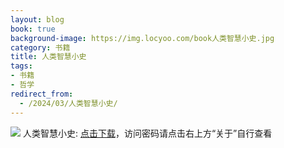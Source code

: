```yaml
---
layout: blog
book: true
background-image: https://img.locyoo.com/book人类智慧小史.jpg
category: 书籍
title: 人类智慧小史
tags:
- 书籍
- 哲学
redirect_from:
  - /2024/03/人类智慧小史/
---
```

![](https://img.locyoo.com/book人类智慧小史.jpg)
人类智慧小史: <a name = "ref1" href="https://url18.ctfile.com/f/50983618-1055288395-12e956?p=3619">点击下载</a>，访问密码请点击右上方“关于”自行查看
